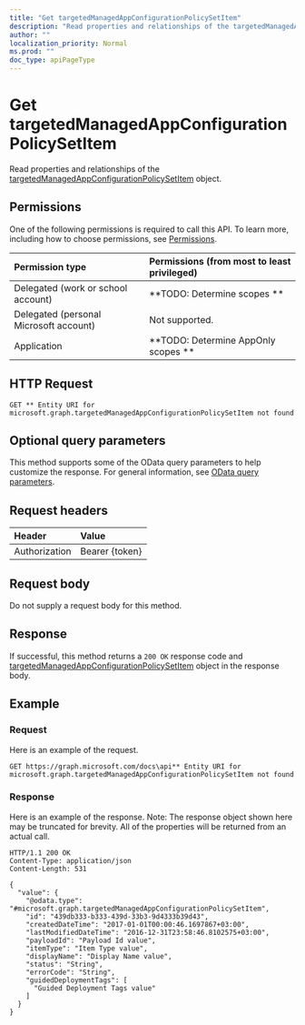 ```yaml
---
title: "Get targetedManagedAppConfigurationPolicySetItem"
description: "Read properties and relationships of the targetedManagedAppConfigurationPolicySetItem object."
author: ""
localization_priority: Normal
ms.prod: ""
doc_type: apiPageType
---
```


# Get targetedManagedAppConfigurationPolicySetItem

Read properties and relationships of the [targetedManagedAppConfigurationPolicySetItem](../resources/targetedmanagedappconfigurationpolicysetitem.md) object.

## Permissions
One of the following permissions is required to call this API. To learn more, including how to choose permissions, see [Permissions](/concepts/permissions-reference.md).

|Permission type|Permissions (from most to least privileged)|
|:---|:---|
|Delegated (work or school account)|**TODO: Determine scopes **|
|Delegated (personal Microsoft account)|Not supported.|
|Application|**TODO: Determine AppOnly scopes **|

## HTTP Request
<!-- {
  "blockType": "ignored"
}
-->
``` http
GET ** Entity URI for microsoft.graph.targetedManagedAppConfigurationPolicySetItem not found
```

## Optional query parameters
This method supports some of the OData query parameters to help customize the response. For general information, see [OData query parameters](/graph/query-parameters).

## Request headers
|Header|Value|
|:---|:---|
|Authorization|Bearer {token}|

## Request body
Do not supply a request body for this method.

## Response
If successful, this method returns a `200 OK` response code and [targetedManagedAppConfigurationPolicySetItem](../resources/targetedmanagedappconfigurationpolicysetitem.md) object in the response body.

## Example

### Request
Here is an example of the request.
<!-- {
  "blockType": "request",
  "name": "get_targetedmanagedappconfigurationpolicysetitem"
}
-->
``` http
GET https://graph.microsoft.com/docs\api** Entity URI for microsoft.graph.targetedManagedAppConfigurationPolicySetItem not found
```

### Response
Here is an example of the response. Note: The response object shown here may be truncated for brevity. All of the properties will be returned from an actual call.
<!-- {
  "blockType": "response",
  "truncated": true,
  "@odata.type": "microsoft.graph.targetedManagedAppConfigurationPolicySetItem"
}
-->
``` http
HTTP/1.1 200 OK
Content-Type: application/json
Content-Length: 531

{
  "value": {
    "@odata.type": "#microsoft.graph.targetedManagedAppConfigurationPolicySetItem",
    "id": "439db333-b333-439d-33b3-9d4333b39d43",
    "createdDateTime": "2017-01-01T00:00:46.1697867+03:00",
    "lastModifiedDateTime": "2016-12-31T23:58:46.8102575+03:00",
    "payloadId": "Payload Id value",
    "itemType": "Item Type value",
    "displayName": "Display Name value",
    "status": "String",
    "errorCode": "String",
    "guidedDeploymentTags": [
      "Guided Deployment Tags value"
    ]
  }
}
```

